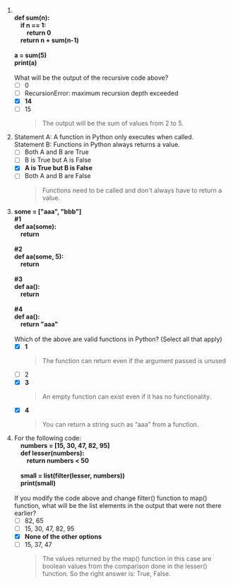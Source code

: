 1. **<br/>def sum(n):<br/>&emsp;if n == 1:<br/>&emsp;&emsp;return 0<br/>&emsp;return n + sum(n-1)<br/><br/>a = sum(5)<br/>print(a)**<br/><br/>What will be the output of the recursive code above?
    - [ ] 0
    - [ ] RecursionError: maximum recursion depth exceeded
    - [x] **14**
    - [ ] 15
        > The output will be the sum of values from 2 to 5.

2. Statement A: A function in Python only executes when called.<br/>Statement B: Functions in Python always returns a value.
    - [ ] Both A and B are True
    - [ ] B is True but A is False
    - [x] **A is True but B is False**
    - [ ] Both A and B are False
        > Functions need to be called and don't always have to return a value. 

3. **some = ["aaa", "bbb"]<br/>#1<br/>def aa(some):<br/>&emsp;return<br/><br/>#2<br/>def aa(some, 5):<br/>&emsp;return<br/><br/>#3<br/>def aa():<br/>&emsp;return<br/><br/>#4<br/>def aa():<br/>&emsp;return "aaa"**<br/><br/>Which of the above are valid functions in Python? (Select all that apply)
   - [x] **1**
      > The function can return even if the argument passed is unused
   - [ ] 2
   - [x] **3**
      > An empty function can exist even if it has no functionality. 
   - [x] **4**
      > You can return a string such as “aaa” from a function.

4. For the following code:<br/>&emsp;**numbers = [15, 30, 47, 82, 95]<br/>&emsp;def lesser(numbers):<br/>&emsp;&emsp;return numbers < 50<br/><br/>&emsp;small = list(filter(lesser, numbers))<br/>&emsp;print(small)**<br/><br/>If you modify the code above and change filter() function to map() function, what will be the list elements in the output that were not there earlier?
   - [ ] 82, 65
   - [ ] 15, 30, 47, 82, 95
   - [x] **None of the other options**
   - [ ] 15, 37, 47
      > The values returned by the map() function in this case are boolean values from the comparison done in the lesser() function. So the right answer is: True, False. 